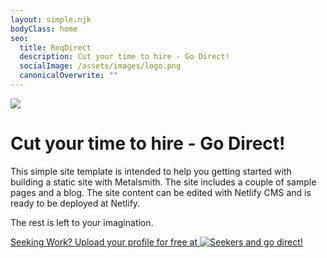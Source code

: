 ```yaml
---
layout: simple.njk
bodyClass: home
seo:
  title: ReqDirect
  description: Cut your time to hire - Go Direct!
  socialImage: /assets/images/logo.png
  canonicalOverwrite: ""
---
```


![](/assets/images/logo.png)

# Cut your time to hire - Go Direct! 

This simple site template is intended to help you getting started with building a static site with Metalsmith. The site includes a couple of sample pages and a blog. The site content can be edited with Netlify CMS and is ready to be deployed at Netlify.

The rest is left to your imagination.

<a class="gitter-invite" href="https://seekers.reqdirect.com" target="_blank" rel="noopener noreferrer">
<p>Seeking Work? Upload your profile for free at <img src="/assets/images/logo.png" alt="Seekers" /> and go direct! </p>
</a>